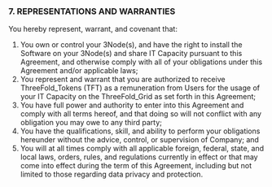 ### 7. REPRESENTATIONS AND WARRANTIES

You hereby represent, warrant, and covenant that:

1. You own or control your 3Node(s), and have the right to install the Software on your 3Node(s) and share IT Capacity pursuant to this Agreement, and otherwise comply with all of your obligations under this Agreement and/or applicable laws;
2. You represent and warrant that you are authorized to receive ThreeFold_Tokens (TFT) as a remuneration from Users for the usage of your IT Capacity on the ThreeFold_Grid as set forth in this Agreement;
3. You have full power and authority to enter into this Agreement and comply with all terms hereof, and that doing so will not conflict with any obligation you may owe to any third party;
4. You have the qualifications, skill, and ability to perform your obligations hereunder without the advice, control, or supervision of Company; and
5. You will at all times comply with all applicable foreign, federal, state, and local laws, orders, rules, and regulations currently in effect or that may come into effect during the term of this Agreement, including but not limited to those regarding data privacy and protection.

